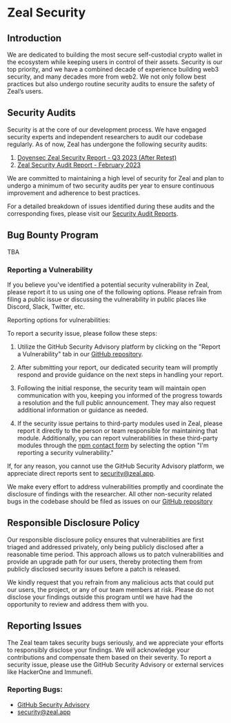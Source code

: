 # Zeal Security

## Introduction

We are dedicated to building the most secure self-custodial crypto wallet in the ecosystem while keeping users in control of their assets. Security is our top priority, and we have a combined decade of experience building web3 security, and many decades more from web2. We not only follow best practices but also undergo routine security audits to ensure the safety of Zeal’s users.

## Security Audits

Security is at the core of our development process. We have engaged security experts and independent researchers to audit our codebase regularly. As of now, Zeal has undergone the following security audits:

1. [Doyensec Zeal Security Report - Q3 2023 (After Retest)](https://github.com/zealwallet/Wallet/blob/main/audits/Doyensec_Zeal_SecurityReport_Q32023_v5_AfterRetest.pdf)
2. [Zeal Security Audit Report - February 2023](https://github.com/zealwallet/Wallet/blob/main/audits/Zeal%20Security%20Audit%20Report%20Feb%202023.pdf)

We are committed to maintaining a high level of security for Zeal and plan to undergo a minimum of two security audits per year to ensure continuous improvement and adherence to best practices.

For a detailed breakdown of issues identified during these audits and the corresponding fixes, please visit our [Security Audit Reports](https://docs.google.com/spreadsheets/d/1A64zcvIzUpeWasUAoAanIE4xxvMOEyps4siuyjqhhQc/edit?usp=sharing).

## Bug Bounty Program

TBA

### Reporting a Vulnerability

If you believe you've identified a potential security vulnerability in Zeal, please report it to us using one of the following options. Please refrain from filing a public issue or discussing the vulnerability in public places like Discord, Slack, Twitter, etc.

Reporting options for vulnerabilities:

To report a security issue, please follow these steps:

1. Utilize the GitHub Security Advisory platform by clicking on the "Report a Vulnerability" tab in our [GitHub repository](https://github.com/zealwallet/zeal/security/advisories/new).

2. After submitting your report, our dedicated security team will promptly respond and provide guidance on the next steps in handling your report.

3. Following the initial response, the security team will maintain open communication with you, keeping you informed of the progress towards a resolution and the full public announcement. They may also request additional information or guidance as needed.

4. If the security issue pertains to third-party modules used in Zeal, please report it directly to the person or team responsible for maintaining that module. Additionally, you can report vulnerabilities in these third-party modules through the [npm contact form](https://www.npmjs.com/support) by selecting the option "I'm reporting a security vulnerability."

If, for any reason, you cannot use the GitHub Security Advisory platform, we appreciate direct reports sent to [security@zeal.app](mailto:security@zeal.app). 

We make every effort to address vulnerabilities promptly and coordinate the disclosure of findings with the researcher. All other non-security related bugs in the codebase should be filed as issues on our [GitHub repository](https://github.com/zealwallet/Wallet/issues)

## Responsible Disclosure Policy

Our responsible disclosure policy ensures that vulnerabilities are first triaged and addressed privately, only being publicly disclosed after a reasonable time period. This approach allows us to patch vulnerabilities and provide an upgrade path for our users, thereby protecting them from publicly disclosed security issues before a patch is released.

We kindly request that you refrain from any malicious acts that could put our users, the project, or any of our team members at risk. Please do not disclose your findings outside this program until we have had the opportunity to review and address them with you.

## Reporting Issues

The Zeal team takes security bugs seriously, and we appreciate your efforts to responsibly disclose your findings. We will acknowledge your contributions and compensate them based on their severity. To report a security issue, please use the GitHub Security Advisory or external services like HackerOne and Immunefi.

### Reporting Bugs:

- [GitHub Security Advisory](https://github.com/zealwallet/zeal/security/advisories/new)
- [security@zeal.app](mailto:security@zeal.app)
